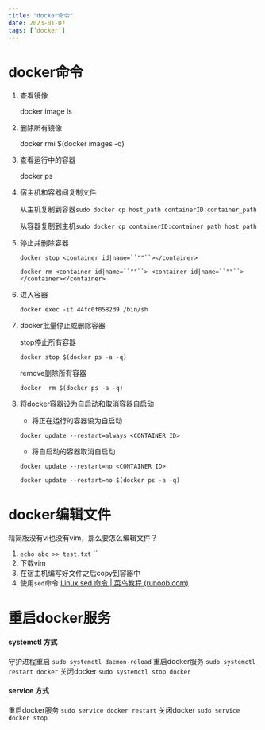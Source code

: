 ```yaml
---
title: "docker命令"
date: 2023-01-07
tags: [‘docker’]
---
```


# docker命令

1. 查看镜像

   docker image ls

2. 删除所有镜像

   docker rmi $(docker images -q)

3. 查看运行中的容器

   docker ps

4. 宿主机和容器间复制文件

   从主机复制到容器`sudo docker cp host_path containerID:container_path`

   从容器复制到主机`sudo docker cp containerID:container_path host_path`

5. 停止并删除容器

   `docker stop <container id|name=``""``></container>`

   `docker rm <container id|name=``""``> <container id|name=``""``></container></container>`

6. 进入容器

   `docker exec -it 44fc0f0582d9 /bin/sh`

7. docker批量停止或删除容器

   stop停止所有容器 

   `docker stop $(docker ps -a -q)`

   remove删除所有容器

   `docker  rm $(docker ps -a -q)` 

8. 将docker容器设为自启动和取消容器自启动

   - 将正在运行的容器设为自启动

   `docker update --restart=always <CONTAINER ID>`

   - 将自启动的容器取消自启动

   `docker update --restart=no <CONTAINER ID>`

   `docker update --restart=no $(docker ps -a -q)`

# docker编辑文件

精简版没有vi也没有vim，那么要怎么编辑文件？

1. `echo abc >> test.txt` ``
2. 下载vim
3. 在宿主机编写好文件之后copy到容器中
4. 使用`sed`命令  [Linux sed 命令 | 菜鸟教程 (runoob.com)](https://www.runoob.com/linux/linux-comm-sed.html) 





# 重启docker服务

#### systemctl 方式

守护进程重启
 `sudo systemctl daemon-reload`
 重启docker服务
 `sudo systemctl restart docker`
 关闭docker
 `sudo systemctl stop docker`

#### service 方式

重启docker服务
 `sudo service docker restart`
 关闭docker
 `sudo service docker stop` 



